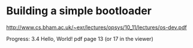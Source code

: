 # Building a simple bootloader

http://www.cs.bham.ac.uk/~exr/lectures/opsys/10_11/lectures/os-dev.pdf


Progress:
3.4 Hello, World!
pdf page 13 (or 17 in the viewer)
